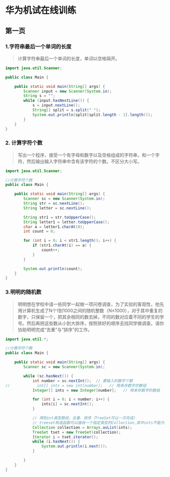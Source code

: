 # 华为机试在线训练

## 第一页

### 1.字符串最后一个单词的长度

> 计算字符串最后一个单词的长度，单词以空格隔开。 

```java
import java.util.Scanner;

public class Main {

    public static void main(String[] args) {
        Scanner input = new Scanner(System.in);
        String s = "";
        while (input.hasNextLine()) {
            s = input.nextLine();
            String[] split = s.split(" ");
            System.out.println(split[split.length - 1].length());
        }
    }
}
```



###  2. 计算字符个数

> 写出一个程序，接受一个有字母和数字以及空格组成的字符串，和一个字符，然后输出输入字符串中含有该字符的个数。不区分大小写。

```java
import java.util.Scanner;

//计算字符个数
public class Main {

    public static void main(String[] args) {
        Scanner sc = new Scanner(System.in);
        String str = sc.nextLine();
        String letter = sc.nextLine();

        String str1 = str.toUpperCase();
        String letter1 = letter.toUpperCase();
        char a = letter1.charAt(0);
        int count = 0;

        for (int i = 0; i < str1.length(); i++) {
            if (str1.charAt(i) == a) {
                count++;
            }
        }

        System.out.println(count);
    }
}
```



### 3.明明的随机数

> 明明想在学校中请一些同学一起做一项问卷调查，为了实验的客观性，他先用计算机生成了N个1到1000之间的随机整数（N≤1000），对于其中重复的数字，只保留一个，把其余相同的数去掉，不同的数对应着不同的学生的学号。然后再把这些数从小到大排序，按照排好的顺序去找同学做调查。请你协助明明完成“去重”与“排序”的工作。
>

```java
import java.util.*;

//计算字符个数
public class Main {

    public static void main(String[] args) {
        Scanner sc = new Scanner(System.in);

        while (sc.hasNext()) {
            int number = sc.nextInt();  // 要输入的数字个数
//            int[] ints = new int[number];   // 用来存数字的数组
            Integer[] ints = new Integer[number];   // 用来存数字的数组

            for (int i = 0; i < number; i++) {
                ints[i] = sc.nextInt();
            }

            // 得到int类型数组，去重、排序（TreeSet可以一次完成）
            // treeset构造函数可以接收一个指定类型的Collection,其中ints不能为基本类型
            Collection collection = Arrays.asList(ints);
            TreeSet tset = new TreeSet(collection);
            Iterator i = tset.iterator();
            while (i.hasNext()) {
                System.out.println(i.next());
            }

        }
    }
}
```

### 